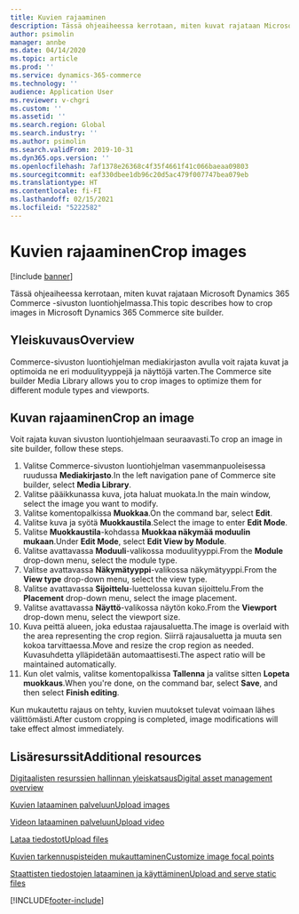 ```yaml
---
title: Kuvien rajaaminen
description: Tässä ohjeaiheessa kerrotaan, miten kuvat rajataan Microsoft Dynamics 365 Commerce -sivuston luontiohjelmassa.
author: psimolin
manager: annbe
ms.date: 04/14/2020
ms.topic: article
ms.prod: ''
ms.service: dynamics-365-commerce
ms.technology: ''
audience: Application User
ms.reviewer: v-chgri
ms.custom: ''
ms.assetid: ''
ms.search.region: Global
ms.search.industry: ''
ms.author: psimolin
ms.search.validFrom: 2019-10-31
ms.dyn365.ops.version: ''
ms.openlocfilehash: 7af1378e26368c4f35f4661f41c066baeaa09803
ms.sourcegitcommit: eaf330dbee1db96c20d5ac479f007747bea079eb
ms.translationtype: HT
ms.contentlocale: fi-FI
ms.lasthandoff: 02/15/2021
ms.locfileid: "5222582"
---
```

# <a name="crop-images"></a><span data-ttu-id="bc869-103">Kuvien rajaaminen</span><span class="sxs-lookup"><span data-stu-id="bc869-103">Crop images</span></span>

[!include [banner](includes/banner.md)]

<span data-ttu-id="bc869-104">Tässä ohjeaiheessa kerrotaan, miten kuvat rajataan Microsoft Dynamics 365 Commerce -sivuston luontiohjelmassa.</span><span class="sxs-lookup"><span data-stu-id="bc869-104">This topic describes how to crop images in Microsoft Dynamics 365 Commerce site builder.</span></span>

## <a name="overview"></a><span data-ttu-id="bc869-105">Yleiskuvaus</span><span class="sxs-lookup"><span data-stu-id="bc869-105">Overview</span></span>

<span data-ttu-id="bc869-106">Commerce-sivuston luontiohjelman mediakirjaston avulla voit rajata kuvat ja optimoida ne eri moduulityyppejä ja näyttöjä varten.</span><span class="sxs-lookup"><span data-stu-id="bc869-106">The Commerce site builder Media Library allows you to crop images to optimize them for different module types and viewports.</span></span>

## <a name="crop-an-image"></a><span data-ttu-id="bc869-107">Kuvan rajaaminen</span><span class="sxs-lookup"><span data-stu-id="bc869-107">Crop an image</span></span>

<span data-ttu-id="bc869-108">Voit rajata kuvan sivuston luontiohjelmaan seuraavasti.</span><span class="sxs-lookup"><span data-stu-id="bc869-108">To crop an image in site builder, follow these steps.</span></span>

1. <span data-ttu-id="bc869-109">Valitse Commerce-sivuston luontiohjelman vasemmanpuoleisessa ruudussa **Mediakirjasto**.</span><span class="sxs-lookup"><span data-stu-id="bc869-109">In the left navigation pane of Commerce site builder, select **Media Library**.</span></span>
1. <span data-ttu-id="bc869-110">Valitse pääikkunassa kuva, jota haluat muokata.</span><span class="sxs-lookup"><span data-stu-id="bc869-110">In the main window, select the image you want to modify.</span></span>
1. <span data-ttu-id="bc869-111">Valitse komentopalkissa **Muokkaa**.</span><span class="sxs-lookup"><span data-stu-id="bc869-111">On the command bar, select **Edit**.</span></span>
1. <span data-ttu-id="bc869-112">Valitse kuva ja syötä **Muokkaustila**.</span><span class="sxs-lookup"><span data-stu-id="bc869-112">Select the image to enter **Edit Mode**.</span></span>
1. <span data-ttu-id="bc869-113">Valitse **Muokkaustila**-kohdassa **Muokkaa näkymää moduulin mukaan**.</span><span class="sxs-lookup"><span data-stu-id="bc869-113">Under **Edit Mode**, select **Edit View by Module**.</span></span>
1. <span data-ttu-id="bc869-114">Valitse avattavassa **Moduuli**-valikossa moduulityyppi.</span><span class="sxs-lookup"><span data-stu-id="bc869-114">From the **Module** drop-down menu, select the module type.</span></span>
1. <span data-ttu-id="bc869-115">Valitse avattavassa **Näkymätyyppi**-valikossa näkymätyyppi.</span><span class="sxs-lookup"><span data-stu-id="bc869-115">From the **View type** drop-down menu, select the view type.</span></span>
1. <span data-ttu-id="bc869-116">Valitse avattavassa **Sijoittelu**-luettelossa kuvan sijoittelu.</span><span class="sxs-lookup"><span data-stu-id="bc869-116">From the **Placement** drop-down menu, select the image placement.</span></span>
1. <span data-ttu-id="bc869-117">Valitse avattavassa **Näyttö**-valikossa näytön koko.</span><span class="sxs-lookup"><span data-stu-id="bc869-117">From the **Viewport** drop-down menu, select the viewport size.</span></span>
1. <span data-ttu-id="bc869-118">Kuva peittä alueen, joka edustaa rajausaluetta.</span><span class="sxs-lookup"><span data-stu-id="bc869-118">The image is overlaid with the area representing the crop region.</span></span> <span data-ttu-id="bc869-119">Siirrä rajausaluetta ja muuta sen kokoa tarvittaessa.</span><span class="sxs-lookup"><span data-stu-id="bc869-119">Move and resize the crop region as needed.</span></span> <span data-ttu-id="bc869-120">Kuvasuhdetta ylläpidetään automaattisesti.</span><span class="sxs-lookup"><span data-stu-id="bc869-120">The aspect ratio will be maintained automatically.</span></span>
1. <span data-ttu-id="bc869-121">Kun olet valmis, valitse komentopalkissa **Tallenna** ja valitse sitten **Lopeta muokkaus**.</span><span class="sxs-lookup"><span data-stu-id="bc869-121">When you're done, on the command bar, select **Save**, and then select **Finish editing**.</span></span> 

<span data-ttu-id="bc869-122">Kun mukautettu rajaus on tehty, kuvien muutokset tulevat voimaan lähes välittömästi.</span><span class="sxs-lookup"><span data-stu-id="bc869-122">After custom cropping is completed, image modifications will take effect almost immediately.</span></span>

## <a name="additional-resources"></a><span data-ttu-id="bc869-123">Lisäresurssit</span><span class="sxs-lookup"><span data-stu-id="bc869-123">Additional resources</span></span>

[<span data-ttu-id="bc869-124">Digitaalisten resurssien hallinnan yleiskatsaus</span><span class="sxs-lookup"><span data-stu-id="bc869-124">Digital asset management overview</span></span>](dam-overview.md)

[<span data-ttu-id="bc869-125">Kuvien lataaminen palveluun</span><span class="sxs-lookup"><span data-stu-id="bc869-125">Upload images</span></span>](dam-upload-images.md)

[<span data-ttu-id="bc869-126">Videon lataaminen palveluun</span><span class="sxs-lookup"><span data-stu-id="bc869-126">Upload video</span></span>](dam-upload-video.md)

[<span data-ttu-id="bc869-127">Lataa tiedostot</span><span class="sxs-lookup"><span data-stu-id="bc869-127">Upload files</span></span>](dam-upload-files.md)

[<span data-ttu-id="bc869-128">Kuvien tarkennuspisteiden mukauttaminen</span><span class="sxs-lookup"><span data-stu-id="bc869-128">Customize image focal points</span></span>](dam-custom-focal-point.md)

[<span data-ttu-id="bc869-129">Staattisten tiedostojen lataaminen ja käyttäminen</span><span class="sxs-lookup"><span data-stu-id="bc869-129">Upload and serve static files</span></span>](upload-serve-static-files.md)


[!INCLUDE[footer-include](../includes/footer-banner.md)]